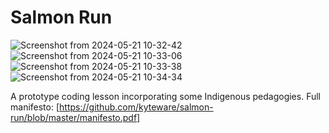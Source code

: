 # Salmon Run

![Screenshot from 2024-05-21 10-32-42](https://github.com/kyteware/salmon-run/assets/88643996/d698cde9-f196-41e7-9e8c-b0c6fc63d045)
![Screenshot from 2024-05-21 10-33-06](https://github.com/kyteware/salmon-run/assets/88643996/abf73580-c74f-445e-978b-bce9bbd7c37f)
![Screenshot from 2024-05-21 10-33-38](https://github.com/kyteware/salmon-run/assets/88643996/2069ad86-5d3a-48e4-86dd-1d8072253fa1)
![Screenshot from 2024-05-21 10-34-34](https://github.com/kyteware/salmon-run/assets/88643996/2fd666bc-a3fe-4bec-a980-4ff882f1bba2)

A prototype coding lesson incorporating some Indigenous pedagogies. Full manifesto: [https://github.com/kyteware/salmon-run/blob/master/manifesto.pdf]

